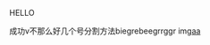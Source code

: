 HELLO

成功v不那么好几个号分割方法biegrebeegrrggr
img[aa](https://raw.githubusercontent.com/zxg0/git/master/Screenshot_20210826_114128_com.tencent.tmgp.sgame.jpg)
